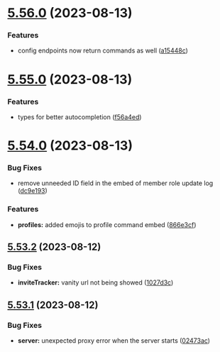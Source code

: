 # [5.56.0](https://github.com/onesoft-sudo/sudobot/compare/v5.55.0...v5.56.0) (2023-08-13)


### Features

* config endpoints now return commands as well ([a15448c](https://github.com/onesoft-sudo/sudobot/commit/a15448cd91af92e59c404855439fe2fb9459113b))



# [5.55.0](https://github.com/onesoft-sudo/sudobot/compare/v5.54.0...v5.55.0) (2023-08-13)


### Features

* types for better autocompletion ([f56a4ed](https://github.com/onesoft-sudo/sudobot/commit/f56a4ed77f804ce320c52915c14ec02c6f7a1c00))



# [5.54.0](https://github.com/onesoft-sudo/sudobot/compare/v5.53.2...v5.54.0) (2023-08-13)


### Bug Fixes

* remove unneeded ID field in the embed of member role update log ([dc9e193](https://github.com/onesoft-sudo/sudobot/commit/dc9e1935f9c3440eb1dcaaf52d17b676c266c2a5))


### Features

* **profiles:** added emojis to profile command embed ([866e3cf](https://github.com/onesoft-sudo/sudobot/commit/866e3cf0d9c3e757d1734eec807d8cd3b1af1d5d))



## [5.53.2](https://github.com/onesoft-sudo/sudobot/compare/v5.53.1...v5.53.2) (2023-08-12)


### Bug Fixes

* **inviteTracker:** vanity url not being showed ([1027d3c](https://github.com/onesoft-sudo/sudobot/commit/1027d3c244f79624d2e0865d3d431405aed81a84))



## [5.53.1](https://github.com/onesoft-sudo/sudobot/compare/v5.53.0...v5.53.1) (2023-08-12)


### Bug Fixes

* **server:** unexpected proxy error when the server starts ([02473ac](https://github.com/onesoft-sudo/sudobot/commit/02473ac83774fcea3615a84340415db9b5e7eb10))



